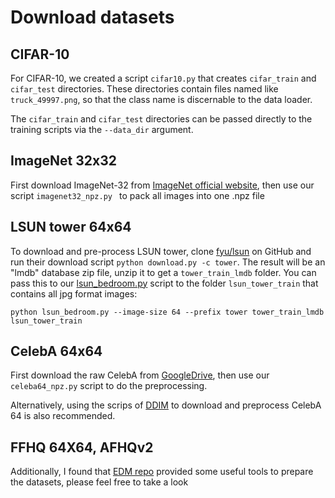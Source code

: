 # Download datasets


## CIFAR-10

For CIFAR-10, we created a script `cifar10.py` that creates `cifar_train` and `cifar_test` directories. These directories contain files named like `truck_49997.png`, so that the class name is discernable to the data loader.

The `cifar_train` and `cifar_test` directories can be passed directly to the training scripts via the `--data_dir` argument.


## ImageNet 32x32
First download ImageNet-32 from [ImageNet official website](https://image-net.org/download.php), then use our script `imagenet32_npz.py ` to pack all images into one .npz file


## LSUN tower 64x64

To download and pre-process LSUN tower, clone [fyu/lsun](https://github.com/fyu/lsun) on GitHub and run their download script `python download.py -c tower`. The result will be an "lmdb" database zip file, unzip it to get a `tower_train_lmdb` folder. You can pass this to our [lsun_bedroom.py](lsun_bedroom.py) script to the folder `lsun_tower_train` that contains all jpg format images:

```
python lsun_bedroom.py --image-size 64 --prefix tower tower_train_lmdb lsun_tower_train
```


## CelebA 64x64
First download the raw CelebA from [GoogleDrive](https://drive.google.com/drive/folders/0B7EVK8r0v71pTUZsaXdaSnZBZzg?resourcekey=0-rJlzl934LzC-Xp28GeIBzQ), then use our `celeba64_npz.py` script to do the preprocessing.

Alternatively, using the scrips of [DDIM](https://github.com/ermongroup/ddim/blob/main/datasets/celeba.py) to download and preprocess CelebA 64 is also recommended.


## FFHQ 64X64, AFHQv2
Additionally, I found that [EDM repo](https://github.com/NVlabs/edm) provided some useful tools to prepare the datasets, please feel free to take a look
